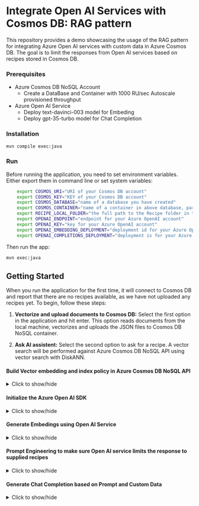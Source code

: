 # Integrate Open AI Services with Cosmos DB: RAG pattern

This repository provides a demo showcasing the usage of the RAG pattern for integrating Azure Open AI services with custom data in Azure Cosmos DB. The goal is to limit the responses from Open AI services based on recipes stored in Cosmos DB.

### Prerequisites

- Azure Cosmos DB NoSQL Account
    - Create a DataBase and Container with 1000 RU/sec Autoscale provisioned throughput
- Azure Open AI Service
    - Deploy text-davinci-003 model for Embeding
    - Deploy gpt-35-turbo model for Chat Completion


### Installation
``` bash 
mvn compile exec:java
```

### Run

Before running the application, you need to set environment variables. Either export them in command line or set system variables:

```bash
    export COSMOS_URI="URI of your Cosmos DB account"
    export COSMOS_KEY="KEY of your Cosmos DB account"
    export COSMOS_DATABASE="name of a database you have created"
    export COSMOS_CONTAINER="name of a container in above database, partitioned by id"
    export RECIPE_LOCAL_FOLDER="the full path to the Recipe folder in this project e.g. C:CosmosDemo\OpenAICognitiveSearch\Recipe"
    export OPENAI_ENDPOINT="endpoint for your Azure OpenAI account"
    export OPENAI_KEY="key for your Azure OpenAI account"
    export OPENAI_EMBEDDING_DEPLOYMENT="deployment id for your Azure OpenAI chat embeddings"
    export OPENAI_COMPLETIONS_DEPLOYMENT="deployment is for your Azure OpenAI chat completions"
```

Then run the app:

```bash
mvn exec:java   
```

## Getting Started
When you run the application for the first time, it will connect to Cosmos DB and report that there are no recipes available, as we have not uploaded any recipes yet.
To begin, follow these steps:

1) **Vectorize and upload documents to Cosmos DB:** Select the first option in the application and hit enter. This option reads documents from the local machine, vectorizes and uploads the JSON files to Cosmos DB NoSQL container.

2) **Ask AI assistent:** Select the second option to ask for a recipe. A vector search will be performed against Azure Cosmos DB NoSQL API using vector search with DiskANN.


####  Build Vector embedding and index policy in Azure Cosmos DB NoSQL API
<details>
<summary>Click to show/hide</summary>

``` Java
    CosmosContainerProperties collectionDefinition = new CosmosContainerProperties(containerName, "/id");

    //set vector embedding policy
    CosmosVectorEmbeddingPolicy cosmosVectorEmbeddingPolicy = new CosmosVectorEmbeddingPolicy();
    CosmosVectorEmbedding embedding = new CosmosVectorEmbedding();
    embedding.setPath("/embedding");
    embedding.setDataType(CosmosVectorDataType.FLOAT32);
    embedding.setDimensions(8L);
    embedding.setDistanceFunction(CosmosVectorDistanceFunction.COSINE);
    cosmosVectorEmbeddingPolicy.setCosmosVectorEmbeddings(Arrays.asList(embedding));
    collectionDefinition.setVectorEmbeddingPolicy(cosmosVectorEmbeddingPolicy);

        //set vector indexing policy
    IndexingPolicy indexingPolicy = new IndexingPolicy();
    indexingPolicy.setIndexingMode(IndexingMode.CONSISTENT);
    ExcludedPath excludedPath = new ExcludedPath("/*");
    indexingPolicy.setExcludedPaths(Collections.singletonList(excludedPath));
    IncludedPath includedPath1 = new IncludedPath("/name/?");
    IncludedPath includedPath2 = new IncludedPath("/description/?");
    indexingPolicy.setIncludedPaths(ImmutableList.of(includedPath1, includedPath2));
    CosmosVectorIndexSpec cosmosVectorIndexSpec = new CosmosVectorIndexSpec();
    cosmosVectorIndexSpec.setPath("/embedding");
    cosmosVectorIndexSpec.setType(CosmosVectorIndexType.DISK_ANN.toString());
    indexingPolicy.setVectorIndexes(Arrays.asList(cosmosVectorIndexSpec));
    collectionDefinition.setIndexingPolicy(indexingPolicy);

```
</details>

#### Initialize the Azure Open AI SDK
<details>
<summary>Click to show/hide</summary>

``` Java
    public OpenAIService( String endpoint,
                          String key,
                          String embeddingsDeployment,
                          String completionDeployment,
                          int maxTokens) {
    
        this.openAIEmbeddingDeployment = embeddingsDeployment;
        this.openAICompletionDeployment = completionDeployment;
        this.openAIMaxTokens = maxTokens;

        RetryOptions retryOptions = new RetryOptions(
          new ExponentialBackoffOptions()
            .setMaxRetries(10)
            .setMaxDelay(Duration.of(2, ChronoUnit.SECONDS))
        );

        if (endpoint.contains("openai.azure.com")) {
          this.openAIClient = new OpenAIClientBuilder()
            .endpoint(endpoint)
            .credential(new AzureKeyCredential(key))
            .retryOptions(retryOptions)
            .buildAsyncClient();
        } else {
          this.openAIClient = new OpenAIClientBuilder()
            .endpoint(endpoint)
            .credential(new NonAzureOpenAIKeyCredential(key))
            .retryOptions(retryOptions)
            .buildAsyncClient();
        }
    }

```   
</details>

#### Generate Embedings using Open AI Service
<details>
<summary>Click to show/hide</summary>

``` Java
    public List<Double> getEmbeddings(String query) {
        try {
            EmbeddingsOptions options = new EmbeddingsOptions(List.of(query));
            options.setUser("");

            var response = openAIClient.getEmbeddings(openAIEmbeddingDeployment, options).block();

            List<EmbeddingItem> embeddings = response.getData();

            return embeddings.get(0).getEmbedding().stream().toList();
        } catch (Exception ex) {
            log.error("GetEmbeddingsAsync Exception:", ex);
            ex.printStackTrace();
            return null;
        }
    }

```

</details>


#### Prompt Engineering to make sure Open AI service limits the response to supplied recipes
<details>
<summary>Click to show/hide</summary>

``` Java
    private String systemPromptRecipeAssistant = """
            You are an intelligent assistant for Contoso Recipes. 
            You are designed to provide helpful answers to user questions about using
            recipes, cooking instructions only using the provided JSON strings.

            Instructions:
            - In case a recipe is not provided in the prompt politely refuse to answer all queries regarding it. 
            - Never refer to a recipe not provided as input to you.
            - If you're unsure of an answer, you can say ""I don't know"" or ""I'm not sure"" and recommend users search themselves.        
            - Your response  should be complete. 
            - List the Name of the Recipe at the start of your response folowed by step by step cooking instructions
            - Assume the user is not an expert in cooking.
            - Format the content so that it can be printed to the Command Line 
            - In case there are more than one recipes you find let the user pick the most appropiate recipe. """;

 ```
</details>

#### Generate Chat Completion based on Prompt and Custom Data
<details>
<summary>Click to show/hide</summary>

``` Java
    public String getChatCompletionAsync(String userPrompt, String documents) {


        ChatMessage systemMessage = new ChatMessage(ChatRole.SYSTEM);
        systemMessage.setContent(systemPromptRecipeAssistant + documents);
        ChatMessage userMessage = new ChatMessage(ChatRole.USER);
        userMessage.setContent(userPrompt);


        ChatCompletionsOptions options = new ChatCompletionsOptions(List.of(userMessage, systemMessage));
        options.setMaxTokens(openAIMaxTokens);
        options.setTemperature(0.5);
        options.setFrequencyPenalty(0d);
        options.setPresencePenalty(0d);
        options.setN(1);
        options.setLogitBias(new HashMap<>());
        options.setUser("");


        ChatCompletions completions = openAIClient.getChatCompletions(openAICompletionDeployment, options).block();

        return completions.getChoices().get(0).getMessage().getContent();

    }

```
</details>